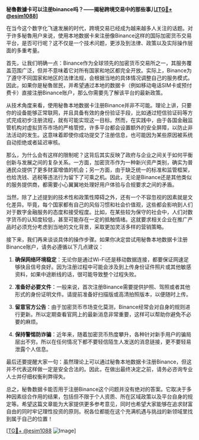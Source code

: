 **秘魯數據卡可以注册binance吗？——揭秘跨境交易中的那些事儿[[TG💪+ @esim1088](https://t.me/s/esim1088)]**

在当今这个数字化飞速发展的时代，跨境交易已经成为越来越多人关注的话题。对于许多秘魯用户来说，使用本地数据卡来注册像Binance这样的国际加密货币交易平台，是否可行呢？这不仅是一个技术问题，更涉及到法律、政策以及实际操作层面的多重考量。

首先，让我们明确一点：Binance作为全球领先的加密货币交易所之一，其服务覆盖范围广泛，但并不意味着它对所有国家和地区都完全开放。实际上，Binance为了遵守不同国家和地区的法律法规，会根据当地的具体情况调整自己的服务模式。因此，如果你是秘魯居民，并希望通过本地的数据卡（例如移动电话SIM卡或预付费卡）直接注册Binance账户，那么你需要先了解该平台的最新政策。

从技术角度来看，使用秘魯本地数据卡注册Binance并非不可能。理论上讲，只要你的设备能够正常联网，并且具备有效的身份验证手段，比如通过短信验证码等方式完成初步注册流程，就有可能实现这一目标。然而，在实践中，由于各国金融监管机构对虚拟货币市场的严格管控，许多平台都会设置额外的安全屏障，以防止非法活动的发生。这意味着即使你成功提交了注册信息，也可能因为某些原因被系统自动拒绝或者延迟审核。

那么，为什么会有这样的限制呢？这背后其实反映了政府与企业之间关于如何平衡创新与发展之间的复杂关系。一方面，加密货币作为一种新兴资产类别，确实为普通民众提供了更多财富增值的机会；另一方面，由于缺乏统一的标准和监管框架，也给洗钱、逃税等违法行为留下了可乘之机。因此，无论是Binance还是其他类似的服务提供商，都需要小心翼翼地处理好用户体验与合规要求之间的矛盾。

当然，除了上述提到的技术性和政策性障碍之外，还有一个不容忽视的因素就是文化差异。毕竟，每个国家都有自己的风俗习惯和社会价值观，这些都会影响到人们对于数字金融服务的态度和接受程度。比如，在某些较为保守的社会中，人们对数字货币的认知度较低，甚至可能存在一定的抵触情绪。这就要求相关企业在推广产品时必须充分考虑到当地的文化背景，采取更加灵活多样的营销策略。

接下来，我们再来谈谈具体的操作步骤。如果你决定尝试用秘魯本地数据卡注册Binance账户，请务必遵循以下几点建议：

1. **确保网络环境稳定**：无论你是通过Wi-Fi还是移动数据连接，都要保证网速足够快且信号良好。因为注册过程中可能会涉及到上传身份证件照片或其他敏感资料，如果中途断线的话，很可能导致整个过程失败。

2. **准备好必要文件**：一般来说，首次注册Binance需要提供护照、驾照或者其他形式的身份证明文件。请提前准备好扫描版或高清拍照版本，以便随时上传。

3. **留意官方公告**：由于加密货币市场变化莫测，Binance经常会对自身的规则进行更新。所以定期查看官网上的最新消息非常重要，这样可以帮助你避免不必要的麻烦。

4. **保持警惕防诈骗**：近年来，随着加密货币热度攀升，各种针对新手用户的骗局层出不穷。所以在任何情况下都不要轻信陌生人发送的消息链接，更不要轻易泄露个人信息。

最后还要提醒大家一句：虽然理论上可以通过秘魯本地数据卡注册Binance，但这并不代表这样做一定是安全合法的。因此，在做出最终决定之前，请务必咨询专业人士并仔细权衡利弊得失。

总之，秘魯数据卡能否用于注册Binance这个问题并没有绝对的答案。它取决于多种因素综合作用的结果，包括但不限于个人资质、所在区域政策以及平台自身的规定等。希望这篇文章能为大家提供更多参考意见，同时也希望大家能够在追求财富自由的同时牢记理性投资的原则。祝各位都能在这个充满机遇与挑战的新领域里找到属于自己的位置！

[[TG💪+ @esim1088](https://t.me/s/esim1088) ![Image](https://i.postimg.cc/4NQfJmqS/Snipaste-2025-05-13-00-14-12.png)]